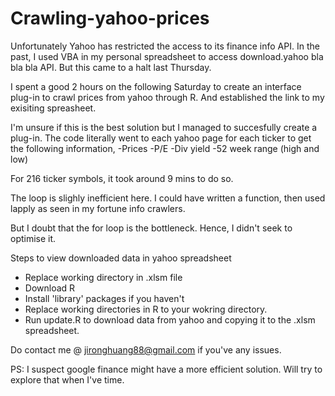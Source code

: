 # Crawling-yahoo-prices

Unfortunately Yahoo has restricted the access to its finance info API. In the past, I used VBA in my personal spreadsheet to access download.yahoo bla bla bla API. But this came to a halt last Thursday.

I spent a good 2 hours on the following Saturday to create an interface plug-in to crawl prices from yahoo through R. And established the link to my exisiting spreasheet.

I'm unsure if this is the best solution but I managed to succesfully create a plug-in. The code literally went to each yahoo page for each ticker to get the following information,
-Prices
-P/E
-Div yield
-52 week range (high and low)

For 216 ticker symbols, it took around 9 mins to do so.

The loop is slighly inefficient here. I could have written a function, then used lapply as seen in my fortune info crawlers.

But I doubt that the for loop is the bottleneck. Hence, I didn't seek to optimise it.

Steps to view downloaded data in yahoo spreadsheet
- Replace working directory in .xlsm file
- Download R
- Install 'library' packages if you haven't
- Replace working directories in R to your wokring directory.
- Run update.R to download data from yahoo and copying it to the .xlsm spreadsheet.

Do contact me @ jironghuang88@gmail.com if you've any issues.

PS: I suspect google finance might have a more efficient solution. Will try to explore that when I've time.

